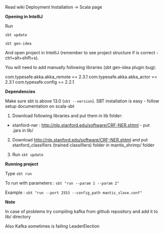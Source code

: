 Read wiki Deployment Installation -> Scala page


**Opening in IntelliJ**

Run

`sbt update`

`sbt gen-idea`

And open project in IntelliJ (remember to see project structure if is correct -
ctrl+alt+shift+s).

You will need to add manually following libraries (sbt gen-idea plugin bug):

com.typesafe.akka.akka_remote == 2.3.1
com.typesafe.akka.akka_actor == 2.3.1
com.typesafe.config == 2.2.1

**Dependencies**

Make sure sbt is above 13.0 (`sbt --version`). SBT installation is easy - follow
setup documentation on scala-sbt

1. Download following libraries and put them in lib folder:

  * stanford-ner : http://nlp.stanford.edu/software/CRF-NER.shtml - put .jars in lib/

2. Download http://nlp.stanford.edu/software/CRF-NER.shtml and
put stanford_classifiers (trained classifiers) folder in mantis_shrimp/ folder

3. Run `sbt update`

**Running project**

Type `sbt run`

To run with parameters : `sbt "run --param 1 --param 2"`

Example : `sbt "run --port 2553 --config_path mantis_slave.conf"`


**Note**

In case of problems try compiling kafka from github repository
and add it to lib/ directory

Also Kafka sometimes is failing LeaderElection

